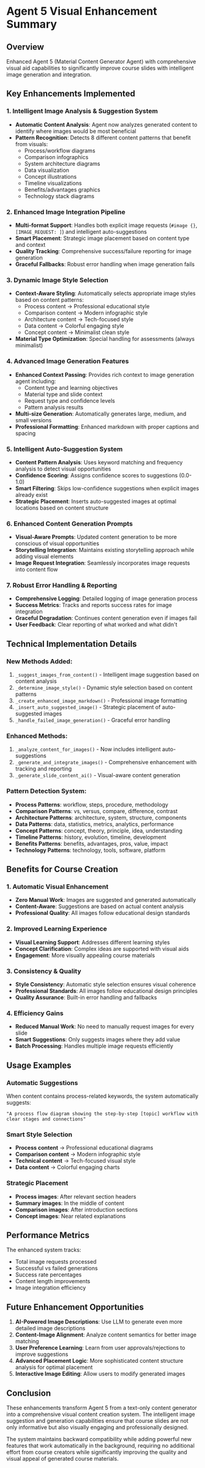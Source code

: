# Agent 5 Visual Enhancement Summary

## Overview
Enhanced Agent 5 (Material Content Generator Agent) with comprehensive visual aid capabilities to significantly improve course slides with intelligent image generation and integration.

## Key Enhancements Implemented

### 1. Intelligent Image Analysis & Suggestion System
- **Automatic Content Analysis**: Agent now analyzes generated content to identify where images would be most beneficial
- **Pattern Recognition**: Detects 8 different content patterns that benefit from visuals:
  - Process/workflow diagrams
  - Comparison infographics
  - System architecture diagrams
  - Data visualization
  - Concept illustrations
  - Timeline visualizations
  - Benefits/advantages graphics
  - Technology stack diagrams

### 2. Enhanced Image Integration Pipeline
- **Multi-format Support**: Handles both explicit image requests (`#image {}`, `[IMAGE_REQUEST: ]`) and intelligent auto-suggestions
- **Smart Placement**: Strategic image placement based on content type and context
- **Quality Tracking**: Comprehensive success/failure reporting for image generation
- **Graceful Fallbacks**: Robust error handling when image generation fails

### 3. Dynamic Image Style Selection
- **Context-Aware Styling**: Automatically selects appropriate image styles based on content patterns:
  - Process content → Professional educational style
  - Comparison content → Modern infographic style
  - Architecture content → Tech-focused style
  - Data content → Colorful engaging style
  - Concept content → Minimalist clean style
- **Material Type Optimization**: Special handling for assessments (always minimalist)

### 4. Advanced Image Generation Features
- **Enhanced Context Passing**: Provides rich context to image generation agent including:
  - Content type and learning objectives
  - Material type and slide context
  - Request type and confidence levels
  - Pattern analysis results
- **Multi-size Generation**: Automatically generates large, medium, and small versions
- **Professional Formatting**: Enhanced markdown with proper captions and spacing

### 5. Intelligent Auto-Suggestion System
- **Content Pattern Analysis**: Uses keyword matching and frequency analysis to detect visual opportunities
- **Confidence Scoring**: Assigns confidence scores to suggestions (0.0-1.0)
- **Smart Filtering**: Skips low-confidence suggestions when explicit images already exist
- **Strategic Placement**: Inserts auto-suggested images at optimal locations based on content structure

### 6. Enhanced Content Generation Prompts
- **Visual-Aware Prompts**: Updated content generation to be more conscious of visual opportunities
- **Storytelling Integration**: Maintains existing storytelling approach while adding visual elements
- **Image Request Integration**: Seamlessly incorporates image requests into content flow

### 7. Robust Error Handling & Reporting
- **Comprehensive Logging**: Detailed logging of image generation process
- **Success Metrics**: Tracks and reports success rates for image integration
- **Graceful Degradation**: Continues content generation even if images fail
- **User Feedback**: Clear reporting of what worked and what didn't

## Technical Implementation Details

### New Methods Added:
1. `_suggest_images_from_content()` - Intelligent image suggestion based on content analysis
2. `_determine_image_style()` - Dynamic style selection based on content patterns
3. `_create_enhanced_image_markdown()` - Professional image formatting
4. `_insert_auto_suggested_image()` - Strategic placement of auto-suggested images
5. `_handle_failed_image_generation()` - Graceful error handling

### Enhanced Methods:
1. `_analyze_content_for_images()` - Now includes intelligent auto-suggestions
2. `_generate_and_integrate_images()` - Comprehensive enhancement with tracking and reporting
3. `_generate_slide_content_ai()` - Visual-aware content generation

### Pattern Detection System:
- **Process Patterns**: workflow, steps, procedure, methodology
- **Comparison Patterns**: vs, versus, compare, difference, contrast
- **Architecture Patterns**: architecture, system, structure, components
- **Data Patterns**: data, statistics, metrics, analytics, performance
- **Concept Patterns**: concept, theory, principle, idea, understanding
- **Timeline Patterns**: history, evolution, timeline, development
- **Benefits Patterns**: benefits, advantages, pros, value, impact
- **Technology Patterns**: technology, tools, software, platform

## Benefits for Course Creation

### 1. Automatic Visual Enhancement
- **Zero Manual Work**: Images are suggested and generated automatically
- **Content-Aware**: Suggestions are based on actual content analysis
- **Professional Quality**: All images follow educational design standards

### 2. Improved Learning Experience
- **Visual Learning Support**: Addresses different learning styles
- **Concept Clarification**: Complex ideas are supported with visual aids
- **Engagement**: More visually appealing course materials

### 3. Consistency & Quality
- **Style Consistency**: Automatic style selection ensures visual coherence
- **Professional Standards**: All images follow educational design principles
- **Quality Assurance**: Built-in error handling and fallbacks

### 4. Efficiency Gains
- **Reduced Manual Work**: No need to manually request images for every slide
- **Smart Suggestions**: Only suggests images where they add value
- **Batch Processing**: Handles multiple image requests efficiently

## Usage Examples

### Automatic Suggestions
When content contains process-related keywords, the system automatically suggests:
```
"A process flow diagram showing the step-by-step [topic] workflow with clear stages and connections"
```

### Smart Style Selection
- **Process content** → Professional educational diagrams
- **Comparison content** → Modern infographic style
- **Technical content** → Tech-focused visual style
- **Data content** → Colorful engaging charts

### Strategic Placement
- **Process images**: After relevant section headers
- **Summary images**: In the middle of content
- **Comparison images**: After introduction sections
- **Concept images**: Near related explanations

## Performance Metrics

The enhanced system tracks:
- Total image requests processed
- Successful vs failed generations
- Success rate percentages
- Content length improvements
- Image integration efficiency

## Future Enhancement Opportunities

1. **AI-Powered Image Descriptions**: Use LLM to generate even more detailed image descriptions
2. **Content-Image Alignment**: Analyze content semantics for better image matching
3. **User Preference Learning**: Learn from user approvals/rejections to improve suggestions
4. **Advanced Placement Logic**: More sophisticated content structure analysis for optimal placement
5. **Interactive Image Editing**: Allow users to modify generated images

## Conclusion

These enhancements transform Agent 5 from a text-only content generator into a comprehensive visual content creation system. The intelligent image suggestion and generation capabilities ensure that course slides are not only informative but also visually engaging and professionally designed.

The system maintains backward compatibility while adding powerful new features that work automatically in the background, requiring no additional effort from course creators while significantly improving the quality and visual appeal of generated course materials.
